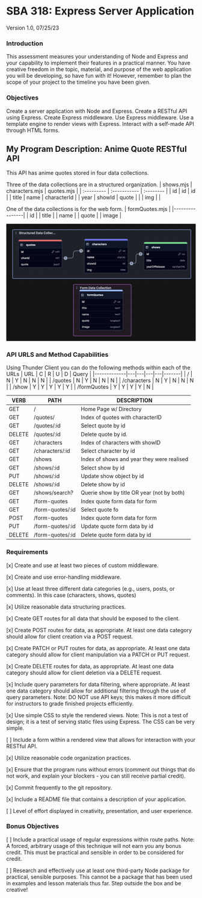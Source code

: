 # SBA 318: Express Server Application
Version 1.0, 07/25/23

### Introduction
This assessment measures your understanding of Node and Express and your capability to implement their features in a practical manner. You have creative freedom in the topic, material, and purpose of the web application you will be developing, so have fun with it! However, remember to plan the scope of your project to the timeline you have been given.

### Objectives
Create a server application with Node and Express.
Create a RESTful API using Express.
Create Express middleware.
Use Express middleware.
Use a template engine to render views with Express.
Interact with a self-made API through HTML forms.

## My Program Description: Anime Quote RESTful API
This API has anime quotes stored in four data collections. 

Three of the data collections are in a structured organization.
| shows.mjs  | characters.mjs | quotes.mjs    |
| :--------- | :-----------   | :--------     |
| id         | id             | id            |
| title      | name           | characterId   |
| year       | showId         | quote         |
|            | img            |               |

One of the data collections is for the web form.
| formQuotes.mjs |
|----------------|
| id             |
| title          |
| name           |
| quote          |
| image          |

<img src="./images/readme/dataCollection.jpg" alt="Alt Text" width="600">

### API URLS and Method Capabilities
Using Thunder Client you can do the following methods within each
of the URLs
| URL         | C | R | U | D | Query |
|-------------|---|---|---|---|-------|
| /           | N | Y | N | N | N     |
| /quotes     | N | Y | N | N | N     |
| /characters | N | Y | N | N | N     |
| /show       | Y | Y | Y | Y | Y     |
| /formQuotes | Y | Y | Y | Y | N     |
               
| VERB   | PATH                                | DESCRIPTION                             |
|--------|-------------------------------------|-----------------------------------------|
| GET    | /                                   | Home Page w/ Directory                  |
| GET    | /quotes/                            | Index of quotes with characterID        |
| GET    | /quotes/:id                         | Select quote by id                      |
| DELETE | /quotes/:id                         | Delete quote by id.                     |
| GET    | /characters                         | Index of characters with showID         |
| GET    | /characters/:id                     | Select character by id                  |
| GET    | /shows                              | Index of shows and year they were realised |
| GET    | /shows/:id                          | Select show by id                       |
| PUT    | /shows/:id                          | Update show object by id                |
| DELETE | /shows/:id                          | Delete show by id                       |
| GET    | /shows/search?                      | Querie show by title OR year (not by both)   |
| GET    | /form-quotes                        | Index quote form data for form         |
| GET    | /form-quotes/:id                    | Select quote fo        |
| POST   | /form-quotes                        | Index quote form data for form         |
| PUT    | /form-quotes/:id                    | Update quote form data by id           |
| DELETE | /form-quotes/:id                    | Delete quote form data by id         |





### Requirements

[x] Create and use at least two pieces of custom middleware.

[x] Create and use error-handling middleware.

[x] Use at least three different data categories (e.g., users, posts, or comments).
    In this case (characters, shows, quotes)

[x] Utilize reasonable data structuring practices.

[x] Create GET routes for all data that should be exposed to the client.

[x] Create POST routes for data, as appropriate. At least one data category should allow for client creation via a POST request.

[x] Create PATCH or PUT routes for data, as appropriate. At least one data category should allow for client manipulation via a PATCH or PUT request.

[x] Create DELETE routes for data, as appropriate. At least one data category should allow for client deletion via a DELETE request.

[x] Include query parameters for data filtering, where appropriate. At least one data category should allow for additional filtering through the use of query parameters.
Note: DO NOT use API keys; this makes it more difficult for instructors to grade finished projects efficiently.

[x] Use simple CSS to style the rendered views.
Note: This is not a test of design; it is a test of serving static files using Express. The CSS can be very simple.

[ ] Include a form within a rendered view that allows for interaction with your RESTful API.

[x] Utilize reasonable code organization practices.

[x] Ensure that the program runs without errors (comment out things that do not work, and explain your blockers - you can still receive partial credit).

[x] Commit frequently to the git repository.

[x] Include a README file that contains a description of your application.

[ ] Level of effort displayed in creativity, presentation, and user experience.

### Bonus Objectives
[ ] Include a practical usage of regular expressions within route paths.
Note: A forced, arbitrary usage of this technique will not earn you any bonus credit. This must be practical and sensible in order to be considered for credit.

[ ] Research and effectively use at least one third-party Node package for practical, sensible purposes.
This cannot be a package that has been used in examples and lesson materials thus far. Step outside the box and be creative! 

